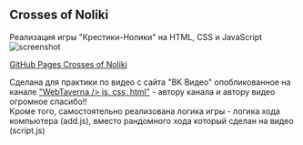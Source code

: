 ## Crosses of Noliki
Реализация игры "Крестики-Нолики" на HTML, CSS и JavaScript
![screenshot](README/Crosses_of_Noliki.JPG)

[GitHub Pages Crosses of Noliki](https://vsamura.github.io/Crosses_of_Noliki/)

Сделана для практики по видео с сайта "BK Видео" опобликованное на канале   ["WebTaverna /> js, css, html"](https://vk.com/video-119334888_456244675?t=1s&ref_domain=yastatic.net)  - автору канала и автору видео огромное спасибо!!  
Кроме того, самостоятельно реализована логика игры - логика хода компьютера (add.js), вместо рандомного хода который сделан на видео (script.js)

